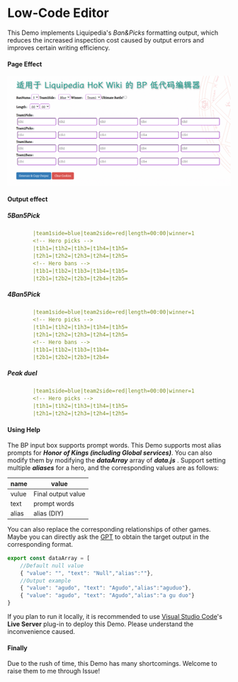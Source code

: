 # Low-Code Editor

This Demo implements Liquipedia's *Ban&Picks* formatting output, which reduces the increased inspection cost caused by output errors and improves certain writing efficiency.

#### Page Effect

![Main](images\01.png)

#### Output effect

##### 5Ban5Pick

``` yaml
        |team1side=blue|team2side=red|length=00:00|winner=1
        <!-- Hero picks -->
        |t1h1=|t1h2=|t1h3=|t1h4=|t1h5=
        |t2h1=|t2h2=|t2h3=|t2h4=|t2h5=
        <!-- Hero bans -->
        |t1b1=|t1b2=|t1b3=|t1b4=|t1b5=
        |t2b1=|t2b2=|t2b3=|t2b4=|t2b5=
```



##### 4Ban5Pick

``` yaml
        |team1side=blue|team2side=red|length=00:00|winner=1
        <!-- Hero picks -->
        |t1h1=|t1h2=|t1h3=|t1h4=|t1h5=
        |t2h1=|t2h2=|t2h3=|t2h4=|t2h5=
        <!-- Hero bans -->
        |t1b1=|t1b2=|t1b3=|t1b4=
        |t2b1=|t2b2=|t2b3=|t2b4=
```



##### Peak duel

``` yaml
        |team1side=blue|team2side=red|length=00:00|winner=1
        <!-- Hero picks -->
        |t1h1=|t1h2=|t1h3=|t1h4=|t1h5=
        |t2h1=|t2h2=|t2h3=|t2h4=|t2h5=
```



#### Using Help

The BP input box supports prompt words. This Demo supports most alias prompts for ***Honor of Kings (including Global services)***. You can also modify them by modifying the ***dataArray*** array of  ***data.js*** . Support setting multiple  ***aliases*** for a hero, and the corresponding values are as follows:

| name  | value              |
| ----- | ------------------ |
| vulue | Final output value |
| text  | prompt words       |
| alias | alias (DIY)        |

You can also replace the corresponding relationships of other games. Maybe you can directly ask the [GPT](https://AI.com/) to obtain the target output in the corresponding format.

``` javascript
export const dataArray = [
	//Default null value
	{ "value": "", "text": "Null","alias":""},
	//Output example
	{ "value": "agudo", "text": "Agudo","alias":"aguduo"},
	{ "value": "agudo", "text": "Agudo","alias":"a gu duo"}
}
```

If you plan to run it locally, it is recommended to use [Visual Studio Code](https://code.visualstudio.com/)'s **Live Server** plug-in to deploy this Demo. Please understand the inconvenience caused.

#### Finally

Due to the rush of time, this Demo has many shortcomings. Welcome to raise them to me through Issue!
